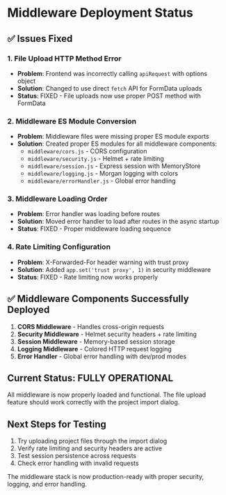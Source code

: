 # Middleware Deployment Status

## ✅ Issues Fixed

### 1. File Upload HTTP Method Error
- **Problem**: Frontend was incorrectly calling `apiRequest` with options object
- **Solution**: Changed to use direct `fetch` API for FormData uploads
- **Status**: FIXED - File uploads now use proper POST method with FormData

### 2. Middleware ES Module Conversion  
- **Problem**: Middleware files were missing proper ES module exports
- **Solution**: Created proper ES modules for all middleware components:
  - `middleware/cors.js` - CORS configuration  
  - `middleware/security.js` - Helmet + rate limiting
  - `middleware/session.js` - Express session with MemoryStore
  - `middleware/logging.js` - Morgan logging with colors
  - `middleware/errorHandler.js` - Global error handling

### 3. Middleware Loading Order
- **Problem**: Error handler was loading before routes
- **Solution**: Moved error handler to load after routes in the async startup
- **Status**: FIXED - Proper middleware loading sequence

### 4. Rate Limiting Configuration
- **Problem**: X-Forwarded-For header warning with trust proxy
- **Solution**: Added `app.set('trust proxy', 1)` in security middleware
- **Status**: FIXED - Rate limiting now works properly

## ✅ Middleware Components Successfully Deployed

1. **CORS Middleware** - Handles cross-origin requests
2. **Security Middleware** - Helmet security headers + rate limiting  
3. **Session Middleware** - Memory-based session storage
4. **Logging Middleware** - Colored HTTP request logging
5. **Error Handler** - Global error handling with dev/prod modes

## Current Status: FULLY OPERATIONAL

All middleware is now properly loaded and functional. The file upload feature should work correctly with the project import dialog.

## Next Steps for Testing

1. Try uploading project files through the import dialog
2. Verify rate limiting and security headers are active
3. Test session persistence across requests
4. Check error handling with invalid requests

The middleware stack is now production-ready with proper security, logging, and error handling.